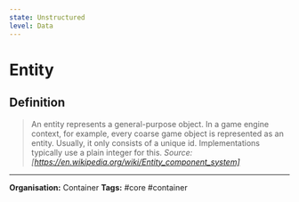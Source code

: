 ```yaml
---
state: Unstructured
level: Data
---
```

# Entity
## Definition
> An entity represents a general-purpose object. In a game engine context, for example, every coarse game object is represented as an entity. Usually, it only consists of a unique id. Implementations typically use a plain integer for this.
> *Source: [https://en.wikipedia.org/wiki/Entity_component_system]*


___
**Organisation:** Container
**Tags:** #core #container